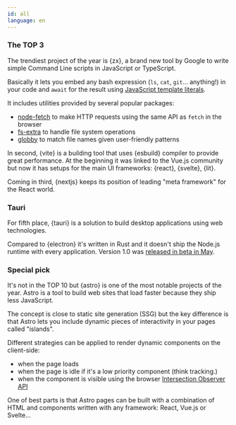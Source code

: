 ```yaml
---
id: all
language: en
---
```


### The TOP 3

The trendiest project of the year is {zx}, a brand new tool by Google to write simple Command Line scripts in JavaScript or TypeScript.

Basically it lets you embed any bash expression (`ls`, `cat`, `git`... anything!) in your code and `await` for the result using [JavaScript template literals](https://developer.mozilla.org/en-US/docs/Web/JavaScript/Reference/Template_literals).

It includes utilities provided by several popular packages:

- [node-fetch](https://github.com/node-fetch/node-fetch) to make HTTP requests using the same API as `fetch` in the browser
- [fs-extra](https://github.com/jprichardson/node-fs-extra) to handle file system operations
- [globby](https://github.com/sindresorhus/globby) to match file names given user-friendly patterns

In second, {vite} is a building tool that uses {esbuild} compiler to provide great performance. At the beginning it was linked to the Vue.js community but now it has setups for the main UI frameworks: {react}, {svelte}, {lit}.

Coming in third, {nextjs} keeps its position of leading "meta framework" for the React world.

### Tauri

For fifth place, {tauri} is a solution to build desktop applications using web technologies.

Compared to {electron} it's written in Rust and it doesn't ship the Node.js runtime with every application. Version 1.0 was [released in beta in May](https://dev.to/tauri/announcing-tauri-beta-more-efficient-crossplatform-apps-with-better-features-1nbd).

### Special pick

It's not in the TOP 10 but {astro} is one of the most notable projects of the year. Astro is a tool to build web sites that load faster because they ship less JavaScript.

The concept is close to static site generation (SSG) but the key difference is that Astro lets you include dynamic pieces of interactivity in your pages called "islands".

Different strategies can be applied to render dynamic components on the client-side:

- when the page loads
- when the page is idle if it's a low priority component (think tracking.)
- when the component is visible using the browser [Intersection Observer API](https://devdocs.io/dom/intersection_observer_api)

One of best parts is that Astro pages can be built with a combination of HTML and components written with any framework: React, Vue.js or Svelte...
